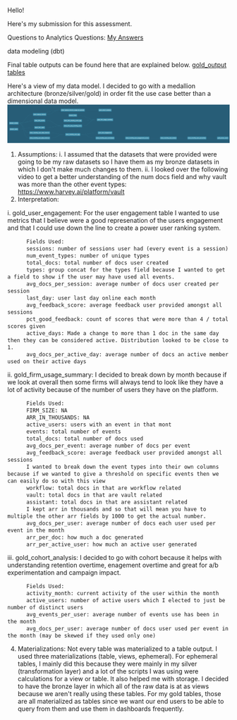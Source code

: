 Hello!

Here's my submission for this assessment.

Questions to Analytics Questions: [My Answers](extras/Harvey_Analytics_Questions.ipynb)

data modeling (dbt)

Final table outputs can be found here that are explained below. [gold_output tables](final_out_tables/)

Here's a view of my data model. I decided to go with a medallion architecture (bronze/silver/gold) in order fit the use case better than a dimensional data model.
![Alt text](extras/lineage.png)

1. Assumptions:
  i. I assumed that the datasets that were provided were going to be my raw datasets so I have them as my bronze datasets in which I don't make much changes to them.
  ii. I looked over the following video to get a better understanding of the num docs field and why vault was more than the other event types: https://www.harvey.ai/platform/vault
2. Interpretation:
<p>i. gold_user_engagement: For the user engagement table I wanted to use metrics that I believe were a good represenation of the users engagement and that I could use down the line to create a        power user ranking system.</p>
   
          Fields Used:
          sessions: number of sessions user had (every event is a session)
          num_event_types: number of unique types 
          total_docs: total number of docs user created
          types: group concat for the types field because I wanted to get a field to show if the user may have used all events. 
          avg_docs_per_session: average number of docs user created per session
          last_day: user last day online each month
          avg_feedback_score: average feedback user provided amongst all sessions 
          pct_good_feedback: count of scores that were more than 4 / total scores given
          active_days: Made a change to more than 1 doc in the same day then they can be considered active. Distribution looked to be close to 1.
          avg_docs_per_active_day: average number of docs an active member used on their active days
   ii. gold_firm_usage_summary:  I decided to break down by month because if we look at overall then some firms will always tend to look like they have a lot of activity because of the number of         users they have on the platform.  

          Fields Used:
          FIRM_SIZE: NA
          ARR_IN_THOUSANDS: NA
          active_users: users with an event in that mont
          events: total number of events 
          total_docs: total number of docs used
          avg_docs_per_event: average number of docs per event 
          avg_feedback_score: average feedback user provided amongst all sessions
          I wanted to break down the event types into their own columns because if we wanted to give a threshold on specific events then we can easily do so with this view
          workflow: total docs in that are workflow related
          vault: total docs in that are vault related
          assistant: total docs in that are assistant related
          I kept arr in thousands and so that will mean you have to multiple the other arr fields by 1000 to get the actual number.
          avg_docs_per_user: average number of docs each user used per event in the month
          arr_per_doc: how much a doc generated 
          arr_per_active_user: how much an active user generated
   iii. gold_cohort_analysis: I decided to go with cohort because it helps with understanding retention overtime, enagement overtime and great for a/b experimentation and campaign impact.

          Fields Used:
          activity_month: current activity of the user within the month
          active_users: number of active users which I elected to just be number of distinct users
          avg_events_per_user: average number of events use has been in the month
          avg_docs_per_user: average number of docs user used per event in the month (may be skewed if they used only one)

4. Materializations: Not every table was materialized to a table output. I used three materializations (table, views, ephemeral). For ephemeral tables, I mainly did this because they were mainly in my silver (transformation layer) and a lot of the scripts I was using were calculations for a view or table. It also helped me with storage. I decided to have the bronze layer in which all of the raw data is at as views because we aren't really using these tables. For my gold tables, those are all materialized as tables since we want our end users to be able to query from them and use them in dashboards frequently. 

